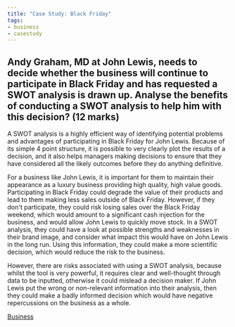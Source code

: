 ```yaml
---
title: "Case Study: Black Friday"
tags:
- business
- casestudy
---
```


## Andy Graham, MD at John Lewis, needs to decide whether the business will continue to participate in Black Friday and has requested a SWOT analysis is drawn up. Analyse the benefits of conducting a SWOT analysis to help him with this decision? (12 marks)

A SWOT analysis is a highly efficient way of identifying potential problems and advantages of participating in Black Friday for John Lewis. Because of its simple 4 point structure, it is possible to very clearly plot the results of a decision, and it also helps managers making decisions to ensure that they have considered all the likely outcomes before they do anything definitive. 

For a business like John Lewis, it is important for them to maintain their appearance as a luxury business providing high quality, high value goods. Participating in Black Friday could degrade the value of their products and lead to them making less sales outside of Black Friday. However, if they don't participate, they could risk losing sales over the Black Friday weekend, which would amount to a significant cash injection for the business, and would allow John Lewis to quickly move stock. In a SWOT analysis, they could have a look at possible strengths and weaknesses in their brand image, and consider what impact this would have on John Lewis in the long run. Using this information, they could make a more scientific decision, which would reduce the risk to the business.

However, there are risks associated with using a SWOT analysis, because whilst the tool is very powerful, it requires clear and well-thought through data to be inputted, otherwise it could mislead a decision maker. If John Lewis put the wrong or non-relevant information into their analysis, then they could make a badly informed decision which would have negative repercussions on the business as a whole.






[Business](/Business)